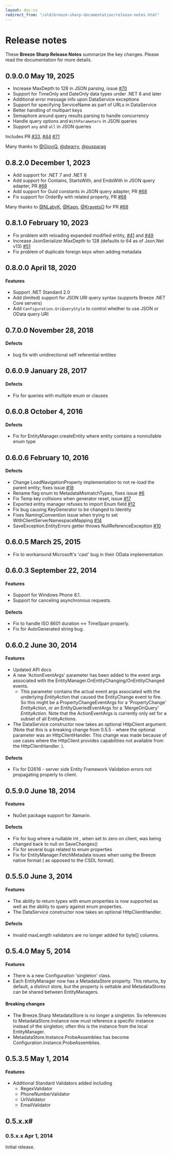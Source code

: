 ```yaml
---
layout: doc-cs
redirect_from: "/old/breeze-sharp-documentation/release-notes.html"
---
```


# Release notes
These **Breeze Sharp Release Notes** summarize the key changes. Please read the documentation for more details.

## <a name="0900"></a>0.9.0.0 <span class="doc-date">May 19, 2025</span>
+ Increase MaxDepth to 128 in JSON parsing, issue [#70](https://github.com/Breeze/breeze.sharp/issues/70)
+ Support for TimeOnly and DateOnly data types under .NET 6 and later
+ Additional error message info upon DataService exceptions
+ Support for specifying ServiceName as part of URLs in DataService
+ Better handling of multipart keys
+ Semaphore around query results parsing to handle concurrency
+ Handle query options and `WithParameters` in JSON queries
+ Support `any` and `all` in JSON queries

Includes PR [#33](https://github.com/Breeze/breeze.sharp/pull/33), [#44](https://github.com/Breeze/breeze.sharp/pull/44)
[#71](https://github.com/Breeze/breeze.sharp/pull/71)

Many thanks to [@GioviQ](https://github.com/GioviQ), [@dwarry](https://github.com/dwarry), [@pusparag]() 



## <a name="0820"></a>0.8.2.0 <span class="doc-date">December 1, 2023</span>
+ Add support for .NET 7 and .NET 8
+ Add support for Contains, StartsWith, and EndsWith in JSON query adapter, PR [#68](https://github.com/Breeze/breeze.sharp/issues/68)
+ Add support for Guid constants in JSON query adapter, PR [#68](https://github.com/Breeze/breeze.sharp/issues/68)
+ Fix support for OrderBy with related property, PR [#68](https://github.com/Breeze/breeze.sharp/issues/68)

Many thanks to [@NLabyK](https://github.com/NLabyK), [@Kapn](https://github.com/Kapn), [@KravetsO](https://github.com/Kravets) for PR [#68](https://github.com/Breeze/breeze.sharp/issues/68)

## <a name="0810"></a>0.8.1.0 <span class="doc-date">February 10, 2023</span>
+ Fix problem with reloading expanded modified entity, [#41](https://github.com/Breeze/breeze.sharp/issues/41) and [#49](https://github.com/Breeze/breeze.sharp/issues/49)
+ Increase JsonSerializer.MaxDepth to 128 (defaults to 64 as of Json.Net v13) [#51](https://github.com/Breeze/breeze.sharp/issues/51)
+ Fix problem of duplicate foreign keys when adding metadata

## <a name="0800"></a>0.8.0.0 <span class="doc-date">April 18, 2020</span>

#### Features
+ Support .NET Standard 2.0
+ Add (limited) support for JSON URI query syntax (supports Breeze .NET Core servers)
+ Add `Configuration.UriQueryStyle` to control whether to use JSON or OData query URI

## <a name="0700"></a>0.7.0.0 <span class="doc-date">November 28, 2018</span>

#### Defects
+ bug fix with unidirectional self referential entities

## <a name="0609"></a>0.6.0.9 <span class="doc-date">January 28, 2017</span>

#### Defects
+ Fix for queries with multiple enum or clauses

## <a name="0608"></a>0.6.0.8 <span class="doc-date">October 4, 2016</span>

#### Defects
+ Fix for EntityManager.createEntity where entity contains a nonnullable enum type

## <a name="0606"></a>0.6.0.6 <span class="doc-date">February 10, 2016</span>

#### Defects
+ Change LoadNavigationProperty implementation to not re-load the parent entity; fixes issue [#18](https://github.com/Breeze/breeze.sharp/issues/18)
+ Rename flag enum to MetadataMismatchTypes, fixes issue [#6](https://github.com/Breeze/breeze.sharp/issues/6)
+ Fix Temp key collisions when generator reset, issue [#17](https://github.com/Breeze/breeze.sharp/issues/17)
+ Exported entity manager refuses to import Enum field [#12](https://github.com/Breeze/breeze.sharp/issues/12)
+ Fix bug causing KeyGenerator to be changed to Identity
+ Fixes NamingConvention issue when trying to set WithClientServerNamespaceMapping [#14](https://github.com/Breeze/breeze.sharp/pull/14)
+ SaveException.EntityErrors getter throws NullReferenceException [#10](https://github.com/Breeze/breeze.sharp/issues/10)

## <a name="0605"></a>0.6.0.5 <span class="doc-date">March 25, 2015</span>
+ Fix to workaround Microsoft's 'cast' bug in their OData implementation 

## <a name="0603"></a>0.6.0.3 <span class="doc-date">September 22, 2014</span>

#### Features
+ Support for Windows Phone 8.1.
+ Support for canceling asynchronous requests.

#### Defects
+ Fix to handle ISO 8601 duration <-> TimeSpan properly.
+ Fix for AutoGenerated string bug.

## <a name="0602"></a>0.6.0.2 <span class="doc-date">June 30, 2014</span>

#### Features
+ Updated API docs
+ A new 'ActionEventArgs' parameter has been added to the event args associated with the EntityManager.OnEntityChanging/OnEntityChanged events.
   +  This parameter contains the actual event args associated with the underlying *EntityAction* that caused the EntityChange event to fire.  So this might be a PropertyChangeEventArgs for a 'PropertyChange' *EntityAction*, or an EntityQueriedEventArgs for a 'MergeOnQuery' *EntityAction*.  Note that the ActionEventArgs is currently only set for a subset of all EntityActions.
+ The DataService constructor now takes an optional HttpClient argument. (Note that this is a breaking change from 0.5.5 - where the optional parameter was an HttpClientHandler.  This change was made because of use cases where the HttpClient provides capabilities not available from the HttpClientHandler. ).

#### Defects
+ Fix for D2616 - server side Entity Framework Validation errors not propagating properly to client.

## <a name="0590"></a>0.5.9.0 <span class="doc-date">June 18, 2014</span>

#### Features
+ NuGet package support for Xamarin. 

#### Defects
+ Fix for bug where a nullable int , when set to zero on client, was being changed back to null on SaveChanges()
+ Fix for several bugs related to enum properties
+ Fix for EntityManager.FetchMetadata issues when using the Breeze native format ( as opposed to the CSDL format).

## <a name="0550"></a>0.5.5.0 <span class="doc-date">June 3, 2014</span>

#### Features
+ The ability to return types with enum properties is now supported as well as the ability to query against enum properties. 
+ The DataService constructor now takes an optional HttpClientHandler.

#### Defects
+ Invalid maxLength validators are no longer added for byte[] columns.

## <a name="0540"></a>0.5.4.0 <span class="doc-date">May 5, 2014</span>

#### Features
+ There is a new Configuration 'singleton' class. 
+ Each EntityManager now has a MetadataStore property.  This returns, by default, a distinct
store, but the property is settable and MetadataStores can be shared between EntityManagers.

#### Breaking changes

+ The Breeze.Sharp MetadataStore is no longer a singleton. So references to MetadataStore.Instance now must 
reference a specific instance instead of the singleton; often this is the instance from the local EntityManager.
+ MetadataStore.Instance.ProbeAssemblies has become Configuration.Instance.ProbeAssemblies.
   
## <a name="0535"></a>0.5.3.5 <span class="doc-date">May 1, 2014</span>

#### Features
+ Additional Standard Validators added including
   + RegexValidator
   + PhoneNumberValidator
   + UrlValidator
   + EmailValidator

## 0.5.x.x# 

### <a name="05xx"></a>0.5.x.x <span class="doc-date">Apr 1, 2014</span>
Initial release.  


